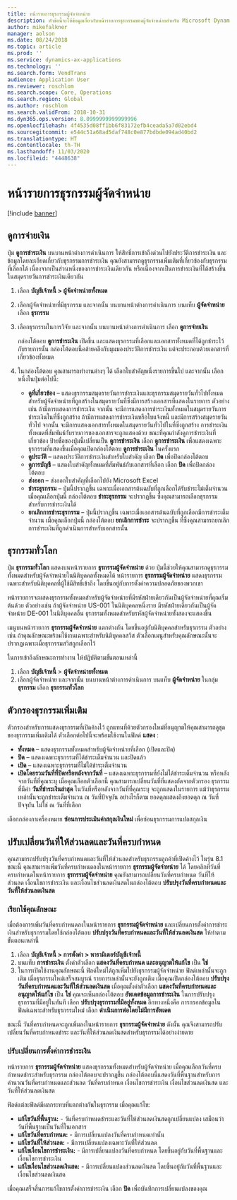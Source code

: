 ```yaml
---
title: หน้ารายการธุรกรรมผู้จัดจำหน่าย
description: หัวข้อนี้จะให้ข้อมูลเกี่ยวกับหน้ารายการธุรกรรมของผู้จัดจำหน่ายสำหรับ Microsoft Dynamics 365 Finance
author: mikefalkner
manager: aolson
ms.date: 08/24/2018
ms.topic: article
ms.prod: ''
ms.service: dynamics-ax-applications
ms.technology: ''
ms.search.form: VendTrans
audience: Application User
ms.reviewer: roschlom
ms.search.scope: Core, Operations
ms.search.region: Global
ms.author: roschlom
ms.search.validFrom: 2018-10-31
ms.dyn365.ops.version: 8.0999999999999996
ms.openlocfilehash: 4f4535d08ff1bb6f83172efb4ceada5a7d02ebd4
ms.sourcegitcommit: e544c51a68ad5daf748c0e877bdbde094ad40bd2
ms.translationtype: HT
ms.contentlocale: th-TH
ms.lasthandoff: 11/03/2020
ms.locfileid: "4448638"
---
```

# <a name="vendor-transactions-list-page"></a>หน้ารายการธุรกรรมผู้จัดจำหน่าย

[!include [banner](../includes/banner.md)]

## <a name="view-settlements"></a>ดูการจ่ายเงิน

ปุ่ม **ดูการชำระเงิน** บนบานหน้าต่างการดำเนินการ ให้สิทธิ์การเข้าถึงด่วนไปยังประวัติการชำระเงิน และข้อมูลโดยละเอียดเกี่ยวกับธุรกรรมการชำระเงิน คุณยังสามารถดูธุรกรรมเพิ่มเติมที่เกี่ยวข้องกับธุรกรรมที่เลือกได้ เนื่องจากเป็นส่วนหนึ่งของการชำระเงินเดียวกัน หรือเนื่องจากเป็นการชำระเงินที่ได้สร้างขึ้นในสมุดรายวันการชำระเงินเดียวกัน

1. เลือก **บัญชีเจ้าหนี้ \> ผู้จัดจำหน่ายทั้งหมด**
2. เลือกผู้จัดจำหน่ายที่มีธุรกรรม และจากนั้น บนบานหน้าต่างการดำเนินการ บนแท็บ **ผู้จัดจำหน่าย** เลือก **ธุรกรรม**
3. เลือกธุรกรรมในการวิจัย และจากนั้น บนบานหน้าต่างการดำเนินการ เลือก **ดูการจ่ายเงิน**

    กล่องโต้ตอบ **ดูการชำระเงิน** เปิดขึ้น และแสดงธุรกรรมที่เลือกและเอกสารทั้งหมดที่ได้ถูกชำระไว้กับรายการนั้น กล่องโต้ตอบนี้คล้ายคลึงกับมุมมองประวัติการชำระเงิน แต่จะประกอบด้วยเอกสารที่เกี่ยวข้องทั้งหมด

4. ในกล่องโต้ตอบ คุณสามารถทำงานต่างๆ ได้ เลือกใบสำคัญหนึ่งรายการขึ้นไป และจากนั้น เลือกหนึ่งในปุ่มต่อไปนี้:

    - **ดูที่เกี่ยวข้อง** – แสดงธุรกรรมสมุดรายวันการชำระเงินและธุรกรรมสมุดรายวันทั่วไปทั้งหมดสำหรับผู้จัดจำหน่ายที่ถูกสร้างในสมุดรายวันที่ซึ่งมีการสร้างเอกสารที่แสดงในรายการ ตัวอย่างเช่น ถ้ามีการแสดงการชำระเงิน จากนั้น จะมีการแสดงการชำระเงินทั้งหมดในสมุดรายวันการชำระเงินในที่ซึ่งถูกสร้าง ถ้ามีการแสดงการชำระเงินหรือใบแจ้งหนี้ และมีการสร้างสมุดรายวันทั่วไป จากนั้น จะมีการแสดงเอกสารทั้งหมดในสมุดรายวันทั่วไปในที่ซึ่งถูกสร้าง การชำระเงินทั้งหมดที่สัมพันธ์กับรายการของเอกสารจะถูกแสดงด้วย ขณะที่คุณกำลังดูการชำระเงินที่เกี่ยวข้อง ป้ายชื่อของปุ่มนี้เปลี่ยนเป็น **ดูการชำระเงิน** เลือก **ดูการชำระเงิน** เพื่อแสดงเฉพาะธุรกรรมที่แสดงขึ้นเมื่อคุณเปิดกล่องโต้ตอบ **ดูการชำระเงิน** ในครั้งแรก
    - **ดูประวัติ** – แสดงประวัติการชำระเงินสำหรับใบสำคัญ เลือก **ปิด** เพื่อปิดกล่องโต้ตอบ
    - **ดูการบัญชี** – แสดงใบสำคัญทั้งหมดที่สัมพันธ์กับเอกสารที่เลือก เลือก **ปิด** เพื่อปิดกล่องโต้ตอบ
    - **ส่งออก** – ส่งออกใบสำคัญที่เลือกไปยัง Microsoft Excel
    - **ชำระธุรกรรม** – ปุ่มนี้ปรากฏขึ้น เฉพาะเมื่อเอกสารต้นฉบับที่ถูกเลือกได้รับชำระไม่เต็มจำนวน เมื่อคุณเลือกปุ่มนี้ กล่องโต้ตอบ **ชำระธุรกรรม** จะปรากฏขึ้น ซึ่งคุณสามารถเลือกธุรกรรมสำหรับการชำระเงินได้
    - **ยกเลิกการชำระธุรกรรม** – ปุ่มนี้ปรากฏขึ้น เฉพาะเมื่อเอกสารต้นฉบับที่ถูกเลือกมีการชำระเต็มจำนวน เมื่อคุณเลือกปุ่มนี้ กล่องโต้ตอบ **ยกเลิกการชำระ** จะปรากฏขึ้น ที่ซึ่งคุณสามารถยกเลิกการชำระเงินที่ถูกดำเนินการสำหรับเอกสารนั้น

## <a name="global-transactions"></a>ธุรกรรมทั่วโลก

ปุ่ม **ธุรกรรมทั่วโลก** แสดงบนหน้ารายการ **ธุรกรรมผู้จัดจำหน่าย** ด้วย ปุ่มนี้ช่วยให้คุณสามารถดูธุรกรรมทั้งหมดสำหรับผู้จัดจำหน่ายในนิติบุคคลทั้งหมดได้ หน้ารายการ **ธุรกรรมผู้จัดจำหน่าย** แสดงธุรกรรมเฉพาะสำหรับนิติบุคคลที่ผู้ใช้มีสิทธิ์เข้าถึง โดยขึ้นอยู่กับการตั้งค่าความปลอดภัยของพวกเขา

หน้ารายการจะแสดงธุรกรรมทั้งหมดสำหรับผู้จัดจำหน่ายที่มีรหัสฝ่ายเดียวกันเป็นผู้จัดจำหน่ายที่คุณเริ่มต้นด้วย ตัวอย่างเช่น ถ้าผู้จัดจำหน่าย US-001 ในนิติบุคคลหนึ่งราย มีรหัสฝ่ายเดียวกันเป็นผู้จัดจำหน่าย DE-001 ในนิติบุคคลอื่น ธุรกรรมทั้งหมดสำหรับรหัสผู้จัดจำหน่ายทั้งสองจะแสดงขึ้น

เมนูบนหน้ารายการ **ธุรกรรมผู้จัดจำหน่าย** แตกต่างกัน โดยขึ้นอยู่กับนิติบุคคลสำหรับธุรกรรม ตัวอย่างเช่น ถ้าคุณลักษณะพร้อมใช้งานเฉพาะสำหรับนิติบุคคลสวิส ตัวเลือกเมนูสำหรับคุณลักษณะนั้นจะปรากฏเฉพาะเมื่อธุรกรรมสวิสถูกเลือกไว้

ในการเข้าถึงลักษณะการทำงาน ให้ปฏิบัติตามขั้นตอนเหล่านี้

1. เลือก **บัญชีเจ้าหนี้** \> **ผู้จัดจำหน่ายทั้งหมด**
2. เลือกผู้จัดจำหน่าย และจากนั้น บนบานหน้าต่างการดำเนินการ บนแท็บ **ผู้จัดจำหน่าย** ในกลุ่ม **ธุรกรรม** เลือก **ธุรกรรมทั่วโลก**

## <a name="more-transaction-filters"></a>ตัวกรองธุรกรรมเพิ่มเติม

ตัวกรองสำหรับการแสดงธุรกรรมที่เปิดค้างไว้ ถูกแทนที่ด้วยตัวกรองใหม่ที่อนุญาตให้คุณสามารถดูชุดของธุรกรรมเพิ่มเติมได้ ตัวเลือกต่อไปนี้จะพร้อมใช้งานในฟิลด์ **แสดง** :

- **ทั้งหมด** – แสดงธุรกรรมทั้งหมดสำหรับผู้จัดจำหน่ายที่เลือก (เปิดและปิด)
- **ปิด** – แสดงเฉพาะธุรกรรมที่ได้ชำระเต็มจำนวน และปิดแล้ว
- **เปิด** – แสดงเฉพาะธุรกรรมที่ไม่ได้ชำระเต็มจำนวน
- **เปิดโดยรวมวันที่ที่ปิดหรือหลังจากวันที่** – แสดงเฉพาะธุรกรรมที่ยังไม่ได้ชำระเต็มจำนวน หรือหลังจากวันที่ที่คุณระบุ เมื่อคุณเลือกตัวเลือกนี้ คุณสามารถเปลี่ยนวันที่ที่แสดงถัดจากตัวกรอง ธุรกรรมที่มีค่า **วันที่ชำระเงินล่าสุด** ในวันที่หรือหลังจากวันที่ที่คุณระบุ จะถูกแสดงในรายการ แม้ว่าธุรกรรมเหล่านั้นจะถูกชำระเต็มจำนวน ณ วันที่ปัจจุบัน อย่างไรก็ตาม ยอดดุลแสดงถึงยอดดุล ณ วันที่ปัจจุบัน ไม่ใช่ ณ วันที่ที่เลือก

เลือกกล่องกาเครื่องหมาย **ซ่อนการประเมินค่าสกุลเงินใหม่** เพื่อซ่อนธุรกรรมการแปลสกุลเงิน

## <a name="modify-due-dates-and-discount-dates"></a>ปรับเปลี่ยนวันที่ให้ส่วนลดและวันที่ครบกำหนด

คุณสามารถปรับปรุงวันที่ครบกำหนดและวันที่ให้ส่วนลดสำหรับธุรกรรมลูกค้าที่เปิดค้างไว้ ในรุ่น 8.1 ขณะนี้ คุณสามารถเพิ่มวันที่ครบกำหนดลงในหน้ารายการ **ธุรกรรมผู้จัดจำหน่าย** ได้ โดยคลิกที่วันที่ครบกำหนดในหน้ารายการ **ธุรกรรมผู้จัดจำหน่าย** คุณยังสามารถเปลี่ยนวันที่ครบกำหนด วันที่ให้ส่วนลด เงื่อนไขการชำระเงิน และเงื่อนไขส่วนลดเงินสดในกล่องโต้ตอบ **ปรับปรุงวันที่ครบกำหนดและวันที่ให้ส่วนลดเงินสด**

### <a name="activate-the-feature"></a>เรียกใช้คุณลักษณะ

เมื่อต้องการเพิ่มวันที่ครบกำหนดลงในหน้ารายการ **ธุรกรรมผู้จัดจำหน่าย** และเปลี่ยนการตั้งค่าการชำระเงินสำหรับธุรกรรมโดยใช้กล่องโต้ตอบ **ปรับปรุงวันที่ครบกำหนดและวันที่ให้ส่วนลดเงินสด** ให้ทำตามขั้นตอนเหล่านี้

1. เลือก **บัญชีเจ้าหนี้ \> การตั้งค่า \> พารามิเตอร์บัญชีเจ้าหนี้**
2. บนแท็บ **การชำระเงิน** ตั้งค่าตัวเลือก **แสดงวันที่ครบกำหนด และอนุญาตให้แก้ไข** เป็น **ใช่**
3. ในการเปิดใช้งานคุณลักษณะนี้ ฟิลด์ใหม่ได้ถูกเพิ่มไปยังธุรกรรมผู้จัดจำหน่าย ฟิลด์เหล่านั้นจะถูกเติม เมื่อธุรกรรมใหม่เสร็จสมบูรณ์ รายการเหล่านั้นจะยังถูกเติม เมื่อคุณเปิดกล่องโต้ตอบ **ปรับปรุงวันที่ครบกำหนดและวันที่ให้ส่วนลดเงินสด** เมื่อคุณตั้งค่าตัวเลือก **แสดงวันที่ครบกำหนดและอนุญาตให้แก้ไข** เป็น **ใช่** คุณจะเห็นกล่องโต้ตอบ **อัพเดตข้อมูลการชำระเงิน**  ในการปรับปรุงธุรกรรมที่มีอยู่ในทันที เลือก **ปรับปรุงธุรกรรมที่มีอยู่ทั้งหมด** อีกทางหนึ่งคือ การกรอกข้อมูลในฟิลด์เฉพาะสำหรับธุรกรรมใหม่ เลือก **ดำเนินการต่อโดยไม่มีการอัพเดต**

ขณะนี้ วันที่ครบกำหนดจะถูกเพิ่มลงในหน้ารายการ **ธุรกรรมผู้จัดจำหน่าย** ดังนั้น คุณจึงสามารถปรับเปลี่ยนวันที่ครบกำหนดชำระ และวันที่ให้ส่วนลดเงินสดสำหรับธุรกรรมได้อย่างง่ายดาย

### <a name="modify-the-payment-settings"></a>ปรับเปลี่ยนการตั้งค่าการชำระเงิน

หน้ารายการ **ธุรกรรมผู้จัดจำหน่าย** แสดงธุรกรรมทั้งหมดสำหรับผู้จัดจำหน่าย เมื่อคุณเลือกวันที่ครบกำหนดชำระสำหรับธุรกรรม กล่องโต้ตอบจะปรากฏขึ้น กล่องโต้ตอบนี้แสดงวันที่พื้นฐานสำหรับการคำนวณวันที่ครบกำหนดและส่วนลด วันที่ครบกำหนด เงื่อนไขการชำระเงิน เงื่อนไขส่วนลดเงินสด และวันที่ให้ส่วนลดเงินสด

ฟิลด์แต่ละฟิลด์มีผลกระทบที่แตกต่างกันในธุรกรรม เมื่อคุณแก้ไข:

- **แก้ไขวันที่พื้นฐาน:** - วันที่ครบกำหนดชำระและวันที่ให้ส่วนลดเงินสดถูกเปลี่ยนแปลง เสมือนว่าวันที่พื้นฐานเป็นวันที่ในเอกสาร
- **แก้ไขวันที่ครบกำหนด:** - มีการเปลี่ยนแปลงวันที่ครบกำหนดเท่านั้น
- **แก้ไขวันที่ให้ส่วนลด:** - มีการเปลี่ยนแปลงเฉพาะวันที่ให้ส่วนลด
- **แก้ไขเงื่อนไขการชำระเงิน:** - มีการเปลี่ยนแปลงวันที่ครบกำหนด โดยขึ้นอยู่กับวันที่พื้นฐานและเงื่อนไขการชำระเงิน
- **แก้ไขเงื่อนไขส่วนลดเงินสด:** - มีการเปลี่ยนแปลงส่วนลดเงินสด โดยขึ้นอยู่กับวันที่พื้นฐานและเงื่อนไขส่วนลดเงินสด

เมื่อคุณเสร็จสิ้นการแก้ไขการตั้งค่าการชำระเงิน เลือก **ปิด** เพื่อบันทึกการเปลี่ยนแปลงของคุณ
